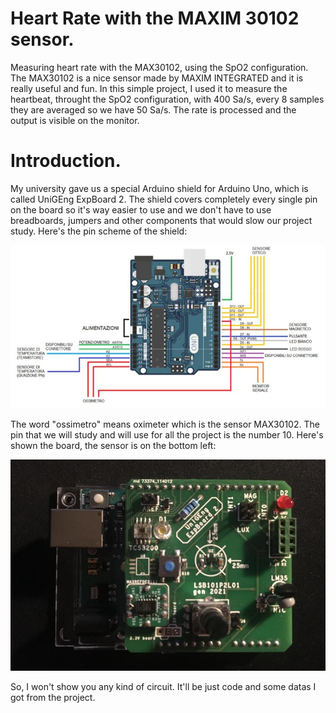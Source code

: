 # Heart Rate with the MAXIM 30102 sensor.
  Measuring heart rate with the MAX30102, using the SpO2 configuration. The MAX30102 is a nice sensor made by MAXIM INTEGRATED and it is really useful and fun. In this simple project, I used it to measure the heartbeat, throught the SpO2 configuration, with 400 Sa/s, every 8 samples they are averaged so we have 50 Sa/s. The rate is processed and the output is visible on the monitor.

# Introduction.
My university gave us a special Arduino shield for Arduino Uno, which is called UniGEng ExpBoard 2. The shield covers completely every single pin on the board so it's way easier to use and we don't have to use breadboards, jumpers and other components that would slow our project study. Here's the pin scheme of the shield:

![Image of the board](https://github.com/LucaPredieri/HeartRate30102/blob/main/UniGeExpboard.JPG)

The word "ossimetro" means oximeter which is the sensor MAX30102. The pin that we will study and will use for all the project is the number 10.
Here's shown the board, the sensor is on the bottom left:

![Image of the board](https://github.com/LucaPredieri/HeartRate30102/blob/main/UnigExpboard2.0.jpeg)

So, I won't show you any kind of circuit. It'll be just code and some datas I got from the project.
